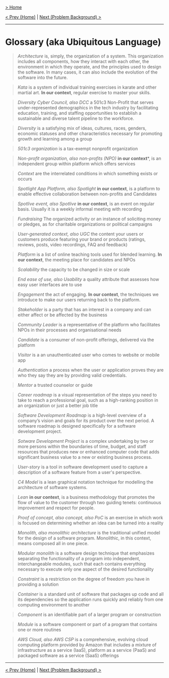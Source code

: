 [> Home](README.md)

[< Prev (Home)](README.md)  |  [Next (Problem Background) >](1.Problem/README.md)

---

# Glossary (aka Ubiquitous Language)

> _Architecture_
is, simply, the organization of a system. This organization includes all components, how they interact with each other, the environment in which they operate, and the principles used to design the software. In many cases, it can also include the evolution of the software into the future.

> _Kata_
is a system of individual training exercises in karate and other martial art. **In our context**, regular exercise to master your skills.

> _Diversity Cyber Council, also DCC_
a 501c3 Non-Profit that serves under-represented demographics in the tech industry by facilitating education, training, and staffing opportunities to establish a sustainable and diverse talent pipeline to the workforce.

> _Diversity_
is a satisfying mix of ideas, cultures, races, genders, economic statuses and other characteristics necessary for promoting growth and learning among a group

> _501c3 organization_
is a tax-exempt nonprofit organization

> _Non-profit organization, also non-profits (NPO)_ 
**in our context***, is an independent group within platform which offers services

> _Context_
are the interrelated conditions in which something exists or occurs

> _Spotlight App Platform, also Spotlight_ 
**in our context**, is a platform to enable effective collaboration between non-profits and Candidates

> _Spotlive event, also Spotlive_
**in our context**, is an event on regular basis. Usually it is a weekly informal meeting with recording

> _Fundraising_
The organized activity or an instance of soliciting money or pledges, as for charitable organizations or political campaigns

> _User-generated context, also UGC_
 the content your users or customers produce featuring your brand or products (ratings, reviews, posts, video recordings, FAQ and feedback)

> _Platform_
is a list of online teaching tools used for blended learning. **In our context**, the meeting place for candidates and NPOs

> _Scalability_
the capacity to be changed in size or scale

> _End ease of use, also Usability_
a quality attribute that assesses how easy user interfaces are to use

> _Engagement_
the act of engaging. **In our context**, the techniques we introduce to make our users returning back to the platform.

> _Stakeholder_
is a party that has an interest in a company and can either affect or be affected by the business

> _Community Leader_
is a representative of the platform who facilitates NPOs in their processes and organisational needs

> _Candidate_
is a consumer of non-profit offerings, delivered via the platform

> _Visitor_
is a an unauthenticated user who comes to website or mobile app

> _Authentication_
a process when the user or application proves they are who they say they are by providing valid credentials.

> _Mentor_
a trusted counselor or guide

> _Career roadmap_
is a visual representation of the steps you need to take to reach a professional goal, such as a high-ranking position in an organization or just a better job title

> _Software Development Roadmap_
is a high-level overview of a company’s vision and goals for its product over the next period. A software roadmap is designed specifically for a software development project.

> _Sotware Development Project_
is a complex undertaking by two or more persons within the boundaries of time, budget, and staff resources that produces new or enhanced computer code that adds significant business value to a new or existing business process.

> _User-story_
is a tool in software development used to capture a description of a software feature from a user's perspective.

> _C4 Model_
is a lean graphical notation technique for modelling the architecture of software systems.

> _Lean_
**in our context**, is a business methodology that promotes the flow of value to the customer through two guiding tenets: continuous improvement and respect for people.

> _Proof of concept, also concept, also PoC_
is an exercise in which work is focused on determining whether an idea can be turned into a reality

> _Monolith, also monolithic architecture_
is the traditional unified model for the design of a software program. Monolithic, in this context, means composed all in one piece.

> _Modular monolith_
is a software design technique that emphasizes separating the functionality of a program into independent, interchangeable modules, such that each contains everything necessary to execute only one aspect of the desired functionality

> _Constraint_
is a restriction on the degree of freedom you have in providing a solution

> _Container_
is a standard unit of software that packages up code and all its dependencies so the application runs quickly and reliably from one computing environment to another

> _Component_
is an identifiable part of a larger program or construction

> _Module_
is a software component or part of a program that contains one or more routines

> _AWS Cloud, also AWS CSP_
is a comprehensive, evolving cloud computing platform provided by Amazon that includes a mixture of infrastructure as a service (IaaS), platform as a service (PaaS) and packaged software as a service (SaaS) offerings



---
[< Prev (Home)](README.md)  |  [Next (Problem Background) >](1.Problem/README.md)
